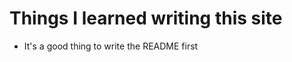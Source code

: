 Things I learned writing this site
==================================

- It's a good thing to write the README first
